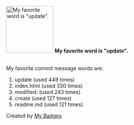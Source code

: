 <img src="https://my-badges.github.io/my-badges/favorite-word.png" alt="My favorite word is &quot;update&quot;." title="My favorite word is &quot;update&quot;." width="128">
<strong>My favorite word is &quot;update&quot;.</strong>
<br><br>

My favorite commit message words are:

1. update (used 449 times)
2. index.html (used 330 times)
3. modified: (used 243 times)
4. create (used 127 times)
5. readme.md (used 121 times)


Created by <a href="https://github.com/my-badges/my-badges">My Badges</a>